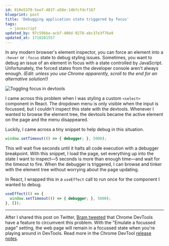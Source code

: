```yaml
---
id: 810e5370-5ee7-4837-a58e-14bfcf4cf167
blueprint: post
title: 'Debugging application state triggered by focus'
tags:
  - javascript
updated_by: 97c59bba-acb7-406d-9278-abc37e3f76a9
updated_at: 1718281557
---
```

In any modern browser's element inspector, you can force an element into a `:hover` or `:focus` state to debug styling issues. Sometimes, you want to debug an issue of an element in focus with a state controlled by JavaScript. Unfortunately, the forced states from the developer console aren't always enough. _(Edit: unless you use Chrome apparently, scroll to the end for an alternative solution!)_

![Toggling focus in devtools](https://sebastiandedeyne.com/assets/devtools-focus-state.gif)

I came across this problem when I was styling a custom `<select>` component in React. The dropdown menu is only visible when the input is focussed, but I couldn't inspect this state with the devtools. Whenever I wanted to browse the element tree, the devtools became the active element on the page and the menu disappeared.

Luckily, I came across a tiny snippet to help debug in this situation.

```js
window.setTimeout(() => { debugger; }, 5000);
```

This will wait five seconds until it halts all code execution with a debugger breakpoint. With this snippet, I load the page, set everything up into the state I want to inspect—5 seconds is more than enough time—and wait for the timeout to fire. When the debugger is triggered, I can browse and tinker with the element tree without worrying about the page updating.

In React, I wrapped this in a `useEffect` call to run once for the component I wanted to debug.

```js
useEffect(() => {
  window.setTimeout(() => { debugger; }, 5000);
}, []);
```

---

After I shared this post on Twitter, [Bram tweeted](https://x.com/bramus/status/1801227992867143793) that Chrome DevTools have a feature to circumvent this problem. With the "Emulate a focussed page" setting, the web page will remain in a focussed state when you're playing around in DevTools. Read more in the Chrome DevTool [release notes](https://developer.chrome.com/blog/new-in-devtools-123#focused-page).